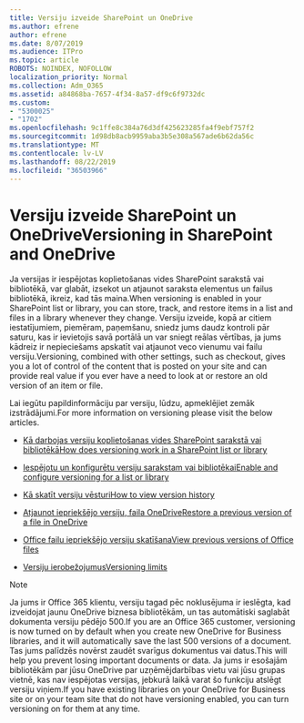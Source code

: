 ```yaml
---
title: Versiju izveide SharePoint un OneDrive
ms.author: efrene
author: efrene
ms.date: 8/07/2019
ms.audience: ITPro
ms.topic: article
ROBOTS: NOINDEX, NOFOLLOW
localization_priority: Normal
ms.collection: Adm_O365
ms.assetid: a84868ba-7657-4f34-8a57-df9c6f9732dc
ms.custom:
- "5300025"
- "1702"
ms.openlocfilehash: 9c1ffe8c384a76d3df425623285fa4f9ebf757f2
ms.sourcegitcommit: 1d98db8acb9959aba3b5e308a567ade6b62da56c
ms.translationtype: MT
ms.contentlocale: lv-LV
ms.lasthandoff: 08/22/2019
ms.locfileid: "36503966"
---
```

# <a name="versioning-in-sharepoint-and-onedrive"></a><span data-ttu-id="53a31-102">Versiju izveide SharePoint un OneDrive</span><span class="sxs-lookup"><span data-stu-id="53a31-102">Versioning in SharePoint and OneDrive</span></span> 


<span data-ttu-id="53a31-103">Ja versijas ir iespējotas koplietošanas vides SharePoint sarakstā vai bibliotēkā, var glabāt, izsekot un atjaunot saraksta elementus un failus bibliotēkā, ikreiz, kad tās maina.</span><span class="sxs-lookup"><span data-stu-id="53a31-103">When versioning is enabled in your SharePoint list or library, you can store, track, and restore items in a list and files in a library whenever they change.</span></span> <span data-ttu-id="53a31-104">Versiju izveide, kopā ar citiem iestatījumiem, piemēram, paņemšanu, sniedz jums daudz kontroli pār saturu, kas ir ievietojis savā portālā un var sniegt reālas vērtības, ja jums kādreiz ir nepieciešams apskatīt vai atjaunot veco vienumu vai failu versiju.</span><span class="sxs-lookup"><span data-stu-id="53a31-104">Versioning, combined with other settings, such as checkout, gives you a lot of control of the content that is posted on your site and can provide real value if you ever have a need to look at or restore an old version of an item or file.</span></span>

<span data-ttu-id="53a31-105">Lai iegūtu papildinformāciju par versiju, lūdzu, apmeklējiet zemāk izstrādājumi.</span><span class="sxs-lookup"><span data-stu-id="53a31-105">For more information on versioning please visit the below articles.</span></span>

- [<span data-ttu-id="53a31-106">Kā darbojas versiju koplietošanas vides SharePoint sarakstā vai bibliotēkā</span><span class="sxs-lookup"><span data-stu-id="53a31-106">How does versioning work in a SharePoint list or library</span></span>](https://support.office.com/article/how-does-versioning-work-in-a-sharepoint-list-or-library-0f6cd105-974f-44a4-aadb-43ac5bdfd247)

- [<span data-ttu-id="53a31-107">Iespējotu un konfigurētu versiju sarakstam vai bibliotēkai</span><span class="sxs-lookup"><span data-stu-id="53a31-107">Enable and configure versioning for a list or library</span></span>](https://support.office.com/article/enable-and-configure-versioning-for-a-list-or-library-1555d642-23ee-446a-990a-bcab618c7a37?ocmsassetID=HA102772148&amp;CTT=3&amp;CorrelationId=52441bb1-a619-4375-89d5-19d28769890f&amp;ui=en-US&amp;rs=en-US&amp;ad=US)

- [<span data-ttu-id="53a31-108">Kā skatīt versiju vēsturi</span><span class="sxs-lookup"><span data-stu-id="53a31-108">How to view version history</span></span>](https://support.office.com/article/View-the-version-history-of-an-item-or-file-in-a-list-or-library-53262060-5092-424D-A50B-C798B0EC32B1)

- [<span data-ttu-id="53a31-109">Atjaunot iepriekšējo versiju, faila OneDrive</span><span class="sxs-lookup"><span data-stu-id="53a31-109">Restore a previous version of a file in OneDrive</span></span>](https://support.office.com/article/restore-a-previous-version-of-a-file-in-onedrive-159cad6d-d76e-4981-88ef-de6e96c93893?ui=en-US&amp;rs=en-US&amp;ad=US)

- [<span data-ttu-id="53a31-110">Office failu iepriekšējo versiju skatīšana</span><span class="sxs-lookup"><span data-stu-id="53a31-110">View previous versions of Office files</span></span>](https://support.office.com/article/view-previous-versions-of-office-files-5c1e076f-a9c9-41b8-8ace-f77b9642e2c2)

- [<span data-ttu-id="53a31-111">Versiju ierobežojumus</span><span class="sxs-lookup"><span data-stu-id="53a31-111">Versioning limits</span></span>](https://docs.microsoft.com/office365/servicedescriptions/sharepoint-online-service-description/sharepoint-online-limits)

>[!Note] 
><span data-ttu-id="53a31-112">Ja jums ir Office 365 klientu, versiju tagad pēc noklusējuma ir ieslēgta, kad izveidojat jaunu OneDrive biznesa bibliotēkām, un tas automātiski saglabāt dokumenta versiju pēdējo 500.</span><span class="sxs-lookup"><span data-stu-id="53a31-112">If you are an Office 365 customer, versioning is now turned on by default when you create new OneDrive for Business libraries, and it will automatically save the last 500 versions of a document.</span></span> <span data-ttu-id="53a31-113">Tas jums palīdzēs novērst zaudēt svarīgus dokumentus vai datus.</span><span class="sxs-lookup"><span data-stu-id="53a31-113">This will help you prevent losing important documents or data.</span></span> <span data-ttu-id="53a31-114">Ja jums ir esošajām bibliotēkām par jūsu OneDrive par uzņēmējdarbības vietu vai jūsu grupas vietnē, kas nav iespējotas versijas, jebkurā laikā varat šo funkciju atslēgt versiju viņiem.</span><span class="sxs-lookup"><span data-stu-id="53a31-114">If you have existing libraries on your OneDrive for Business site or on your team site that do not have versioning enabled, you can turn versioning on for them at any time.</span></span>


